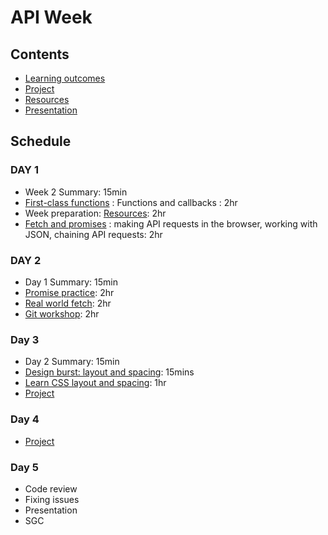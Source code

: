 # API Week

## Contents

- [Learning outcomes](./learning-outcomes.md)
- [Project](./project.md)
- [Resources](./resources)
- [Presentation](https://fac-slides.netlify.app/slides/http)

## Schedule

### DAY 1

- Week 2 Summary: 15min
- [First-class functions](https://github.com/oliverjam/first-class-functions) : Functions and callbacks : 2hr
- Week preparation: [Resources](./resources.md): 2hr
- [Fetch and promises](https://github.com/oliverjam/learn-fetch/) : making API requests in the browser, working with JSON, chaining API requests: 2hr


### DAY 2

- Day 1 Summary: 15min
- [Promise practice](https://learn.foundersandcoders.com/workshops/promise-practice/): 2hr
- [Real world fetch](https://github.com/oliverjam/real-world-fetch): 2hr
- [Git workshop](https://github.com/foundersandcoders/git-workflow-workshop-for-two): 2hr

### Day 3

- Day 2 Summary: 15min
- [Design burst: layout and spacing](http://facresources.com/slides/design-burst-week2.html#/): 15mins
- [Learn CSS layout and spacing](https://github.com/bobbysebolao/learn-css-flexbox): 1hr
- [Project](./project.md)

### Day 4

- [Project](./project.md)

### Day 5

- Code review
- Fixing issues
- Presentation
- SGC
